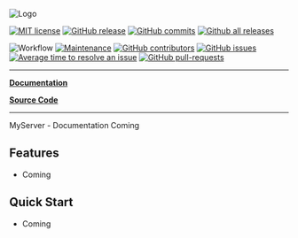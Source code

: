 ![Logo](https://bundabrg.github.io/MyServer/img/title.png)

[![MIT license](https://img.shields.io/badge/License-MIT-blue.svg)](https://lbesson.mit-license.org/)
[![GitHub release](https://img.shields.io/github/release/Bundabrg/MyServer)](https://GitHub.com/Bundabrg/MyServer/releases/)
[![GitHub commits](https://img.shields.io/github/commits-since/Bundabrg/MyServer/latest)](https://GitHub.com/Bundabrg/MyServer/commit/)
[![Github all releases](https://img.shields.io/github/downloads/Bundabrg/MyServer/total.svg)](https://GitHub.com/Bundabrg/MyServer/releases/)
<!-- ![HitCount](http://hits.dwyl.com/bundabrg/MyServer.svg) -->

![Workflow](https://github.com/bundabrg/MyServer/workflows/build/badge.svg)
[![Maintenance](https://img.shields.io/badge/Maintained%3F-yes-green.svg)](https://GitHub.com/Bundabrg/MyServer/graphs/commit-activity)
[![GitHub contributors](https://img.shields.io/github/contributors/Bundabrg/MyServer)](https://GitHub.com/Bundabrg/MyServer/graphs/contributors/)
[![GitHub issues](https://img.shields.io/github/issues/Bundabrg/MyServer)](https://GitHub.com/Bundabrg/MyServer/issues/)
[![Average time to resolve an issue](http://isitmaintained.com/badge/resolution/Bundabrg/MyServer.svg)](http://isitmaintained.com/project/Bundabrg/MyServer "Average time to resolve an issue")
[![GitHub pull-requests](https://img.shields.io/github/issues-pr/Bundabrg/MyServer)](https://GitHub.com/Bundabrg/MyServer/pull/)
 

---

[**Documentation**](https://bundabrg.github.io/MyServer/)

[**Source Code**](https://github.com/bundabrg/MyServer/)

---

MyServer - Documentation Coming

## Features

* Coming

## Quick Start

* Coming
